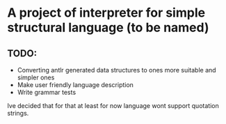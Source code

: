 # A project of interpreter for simple structural language (to be named)

## TODO:
- Converting antlr generated data structures to ones more suitable and simpler ones
- Make user friendly language description
- Write grammar tests

Ive decided that for that at least for now language wont support quotation strings.
